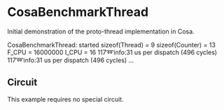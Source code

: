 CosaBenchmarkThread
===================

Initial demonstration of the proto-thread implementation in Cosa.

CosaBenchmarkThread: started
sizeof(Thread) = 9
sizeof(Counter) = 13
F_CPU = 16000000
I_CPU = 16
117:loop:info:31 us per dispatch (496 cycles)
117:loop:info:31 us per dispatch (496 cycles)
...

Circuit
-------
This example requires no special circuit. 




